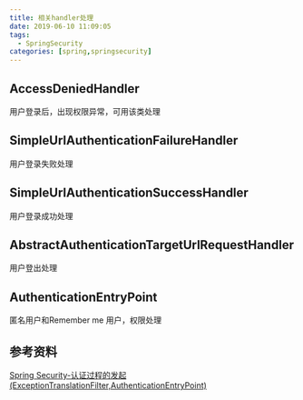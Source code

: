 ```yaml
---
title: 相关handler处理
date: 2019-06-10 11:09:05
tags: 
  - SpringSecurity
categories: [spring,springsecurity]
---
```


## AccessDeniedHandler

用户登录后，出现权限异常，可用该类处理



## SimpleUrlAuthenticationFailureHandler

用户登录失败处理



## SimpleUrlAuthenticationSuccessHandler

用户登录成功处理



## AbstractAuthenticationTargetUrlRequestHandler

用户登出处理



## AuthenticationEntryPoint

匿名用户和Remember me 用户，权限处理



## 参考资料



[Spring Security-认证过程的发起(ExceptionTranslationFilter,AuthenticationEntryPoint)](https://blog.csdn.net/kaikai8552/article/details/3932370)

